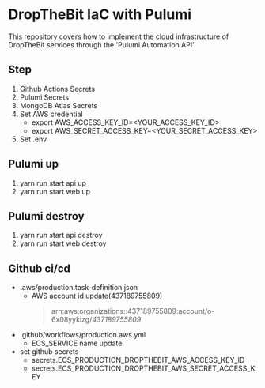 # DropTheBit IaC with Pulumi

This repository covers how to implement the cloud infrastructure of DropTheBit services through the 'Pulumi Automation API'.

## Step
1. Github Actions Secrets
1. Pulumi Secrets
1. MongoDB Atlas Secrets
1. Set AWS credential
    - export AWS_ACCESS_KEY_ID=<YOUR_ACCESS_KEY_ID>
    - export AWS_SECRET_ACCESS_KEY=<YOUR_SECRET_ACCESS_KEY>
1. Set .env

## Pulumi up
1. yarn run start api up
1. yarn run start web up

## Pulumi destroy
1. yarn run start api destroy
1. yarn run start web destroy

## Github ci/cd
- .aws/production.task-definition.json
    - AWS account id update(437189755809)
        > arn:aws:organizations::437189755809:account/o-6x08yykizg/*437189755809*
- .github/workflows/production.aws.yml
    - ECS_SERVICE name update
- set github secrets
    - secrets.ECS_PRODUCTION_DROPTHEBIT_AWS_ACCESS_KEY_ID
    - secrets.ECS_PRODUCTION_DROPTHEBIT_AWS_SECRET_ACCESS_KEY
